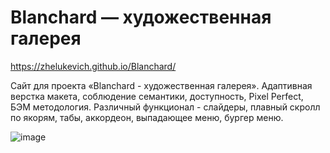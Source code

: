 # Blanchard — художественная галерея
 https://zhelukevich.github.io/Blanchard/

Сайт для проекта «Blanchard - художественная галерея». Адаптивная верстка макета, соблюдение семантики, доступность, Pixel Perfect, БЭМ методология. Различный функционал - слайдеры, плавный скролл по якорям, табы, аккордеон, выпадающее меню, бургер меню.


![image](https://user-images.githubusercontent.com/100149928/195913603-db09026e-7026-415a-ba03-61b777d62822.png)

